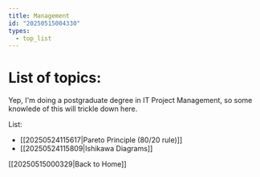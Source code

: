 ```yaml
---
title: Management
id: "20250515004330"
types:
  - top_list
---
```


# List of topics:
Yep, I'm doing a postgraduate degree in IT Project Management, so some knowlede of this will trickle down here.

List:

- [[20250524115617|Pareto Principle (80/20 rule)]]
- [[20250524115809|Ishikawa Diagrams]]

[[20250515000329|Back to Home]]